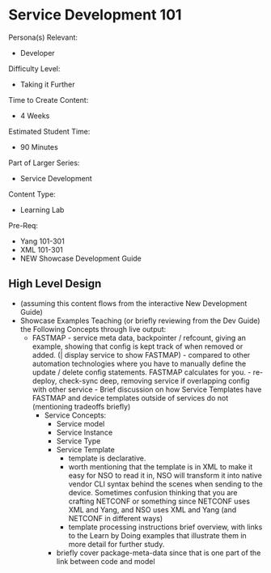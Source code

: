 # Service Development 101

Persona(s) Relevant:

- Developer

Difficulty Level:

- Taking it Further

Time to Create Content:

- 4 Weeks

Estimated Student Time:

- 90 Minutes

Part of Larger Series:

- Service Development

Content Type:

- Learning Lab

Pre-Req:
- Yang 101-301
- XML 101-301
- NEW Showcase Development Guide

## High Level Design
- (assuming this content flows from the interactive New Development Guide)
- Showcase Examples Teaching (or briefly reviewing from the Dev Guide) the Following Concepts through live output:
  - FASTMAP 
        - service meta data, backpointer / refcount, giving an example, showing that config is kept track of when removed or added. (| display service to show FASTMAP)
        - compared to other automation technologies where you have to manually define the update / delete config statements. FASTMAP calculates for you. 
        - re-deploy, check-sync deep, removing service if overlapping config with other service 
        - Brief discussion on how Service Templates have FASTMAP and device templates outside of services do not (mentioning tradeoffs briefly)
    - Service Concepts: 
      - Service model
      - Service Instance
      - Service Type
      - Service Template
        - template is declarative. 
        - worth mentioning that the template is in XML to make it easy for NSO to read it in, NSO will transform it into native vendor CLI syntax behind the scenes when sending to the device. Sometimes confusion thinking that you are crafting NETCONF or something since NETCONF uses XML and Yang, and NSO uses XML and Yang (and NETCONF in different ways)
        - template processing instructions brief overview, with links to the Learn by Doing examples that illustrate them in more detail for further study. 
      - briefly cover package-meta-data since that is one part of the link between code and model